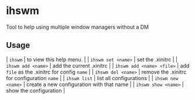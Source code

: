 # ihswm
Tool to help using multiple window managers without a DM

## Usage

| `ihswm`                   | to view this help menu.                      |
| `ihswm set <name>`        | set the .xinitrc                             |
| `ihswm add <name>`        | add the current .xinitrc                     |
| `ihswm add <name> <file>` | add `file` as the .xinitrc for config `name` |
| `ihswm del <name>`        | remove the .xinitrc for configuration `name` |
| `ihswm list`              | list all configurations                      |
| `ihswm new <name>`        | create a new configuration with that name    |
| `ihswm show <name>`       | show the configuration                       |
